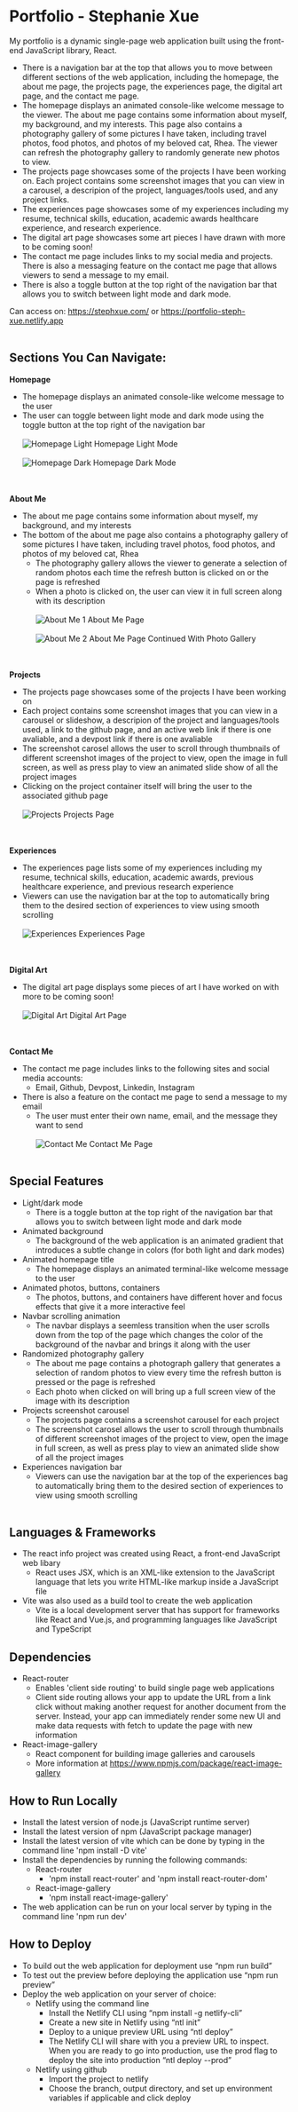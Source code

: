 # Portfolio - Stephanie Xue

My portfolio is a dynamic single-page web application built using the front-end JavaScript library, React.
- There is a navigation bar at the top that allows you to move between different sections of the web application, including the homepage, the about me page, the projects page, the experiences page, the digital art page, and the contact me page.
- The homepage displays an animated console-like welcome message to the viewer. The about me page contains some information about myself, my background, and my interests. This page also contains a photography gallery of some pictures I have taken, including travel photos, food photos, and photos of my beloved cat, Rhea. The viewer can refresh the photography gallery to randomly generate new photos to view.
- The projects page showcases some of the projects I have been working on. Each project contains some screenshot images that you can view in a carousel, a descripion of the project, languages/tools used, and any project links.
- The experiences page showcases some of my experiences including my resume, technical skills, education, academic awards healthcare experience, and research experience.
- The digital art page showcases some art pieces I have drawn with more to be coming soon!
- The contact me page includes links to my social media and projects. There is also a messaging feature on the contact me page that allows viewers to send a message to my email.
- There is also a toggle button at the top right of the navigation bar that allows you to switch between light mode and dark mode.
&nbsp;

Can access on: https://stephxue.com/ or https://portfolio-steph-xue.netlify.app
<br><br>

## Sections You Can Navigate:

**Homepage**
  - The homepage displays an animated console-like welcome message to the user
  - The user can toggle between light mode and dark mode using the toggle button at the top right of the navigation bar 
<br><br>
![Homepage Light ](./images/homepage-light.png?raw=true "Homepage Light")
Homepage Light Mode
<br><br>
![Homepage Dark ](./images/homepage-dark.png?raw=true "Homepage Dark")
Homepage Dark Mode
<br><br>
&nbsp;

**About Me**
  - The about me page contains some information about myself, my background, and my interests
  - The bottom of the about me page also contains a photography gallery of some pictures I have taken, including travel photos, food photos, and photos of my beloved cat, Rhea
    - The photography gallery allows the viewer to generate a selection of random photos each time the refresh button is clicked on or the page is refreshed 
    - When a photo is clicked on, the user can view it in full screen along with its description
<br><br>
![About Me 1](./images/about-me-1.png?raw=true "About Me 1")
About Me Page
<br><br>
![About Me 2](./images/about-me-2.png?raw=true "About Me 2")
About Me Page Continued With Photo Gallery
<br><br>
&nbsp;

**Projects**
  - The projects page showcases some of the projects I have been working on
  - Each project contains some screenshot images that you can view in a carousel or slideshow, a descripion of the project and languages/tools used, a link to the github page, and an active web link if there is one avaliable, and a devpost link if there is one avaliable
  - The screenshot carosel allows the user to scroll through thumbnails of different screenshot images of the project to view, open the image in full screen, as well as press play to view an animated slide show of all the project images
  - Clicking on the project container itself will bring the user to the associated github page
<br><br>
![Projects](./images/projects.png?raw=true "Projects")
Projects Page
<br><br>
&nbsp;

**Experiences**
 - The experiences page lists some of my experiences including my resume, technical skills, education, academic awards, previous healthcare experience, and previous research experience
 - Viewers can use the navigation bar at the top to automatically bring them to the desired section of experiences to view using smooth scrolling
<br><br>
![Experiences](./images/experiences.png?raw=true "Experiences")
Experiences Page
<br><br>
&nbsp;

**Digital Art**
 - The digital art page displays some pieces of art I have worked on with more to be coming soon!
<br><br>
![Digital Art](./images/digital-art.png?raw=true "Digital Art")
Digital Art Page
<br><br>
&nbsp;

**Contact Me**
 - The contact me page includes links to the following sites and social media accounts:
   - Email, Github, Devpost, Linkedin, Instagram
 - There is also a feature on the contact me page to send a message to my email
   - The user must enter their own name, email, and the message they want to send
<br><br>
![Contact Me](./images/contact-me.png?raw=true "Contact Me")
Contact Me Page
<br><br>

## Special Features
 - Light/dark mode
   - There is a toggle button at the top right of the navigation bar that allows you to switch between light mode and dark mode
 - Animated background
   - The background of the web application is an animated gradient that introduces a subtle change in colors (for both light and dark modes)  
 - Animated homepage title
   - The homepage displays an animated terminal-like welcome message to the user
 - Animated photos, buttons, containers
   - The photos, buttons, and containers have different hover and focus effects that give it a more interactive feel
 - Navbar scrolling animation
   - The navbar displays a seemless transition when the user scrolls down from the top of the page which changes the color of the background of the navbar and brings it along with the user
 - Randomized photography gallery
   - The about me page contains a photograph gallery that generates a selection of random photos to view every time the refresh button is pressed or the page is refreshed 
   - Each photo when clicked on will bring up a full screen view of the image with its description
 - Projects screenshot carousel
   - The projects page contains a screenshot carousel for each project
   - The screenshot carosel allows the user to scroll through thumbnails of different screenshot images of the project to view, open the image in full screen, as well as press play to view an animated slide show of all the project images
 - Experiences navigation bar
   - Viewers can use the navigation bar at the top of the experiences bag to automatically bring them to the desired section of experiences to view using smooth scrolling
<br><br>

## Languages & Frameworks
- The react info project was created using React, a front-end JavaScript web libary
  - React uses JSX, which is an XML-like extension to the JavaScript language that lets you write HTML-like markup inside a JavaScript file
- Vite was also used as a build tool to create the web application
  - Vite is a local development server that has support for frameworks like React and Vue.js, and programming languages like JavaScript and TypeScript 
      
## Dependencies 
  - React-router
    - Enables 'client side routing' to build single page web applications
    - Client side routing allows your app to update the URL from a link click without making another request for another document from the server. Instead, your app can immediately render some new UI and make data requests with fetch to update the page with new information
  - React-image-gallery
    - React component for building image galleries and carousels
    - More information at https://www.npmjs.com/package/react-image-gallery
      
## How to Run Locally
- Install the latest version of node.js (JavaScript runtime server)
- Install the latest version of npm (JavaScript package manager)
- Install the latest version of vite which can be done by typing in the command line 'npm install -D vite'
- Install the dependencies by running the following commands:
  - React-router
    - 'npm install react-router' and 'npm install react-router-dom'
  - React-image-gallery
    - 'npm install react-image-gallery'
- The web application can be run on your local server by typing in the command line 'npm run dev'

## How to Deploy
- To build out the web application for deployment use “npm run build”
- To test out the preview before deploying the application use “npm run preview”
- Deploy the web application on your server of choice:
  - Netlify using the command line
    - Install the Netlify CLI using “npm install -g netlify-cli”
    - Create a new site in Netlify using “ntl init”
    - Deploy to a unique preview URL using “ntl deploy”
    - The Netlify CLI will share with you a preview URL to inspect. When you are ready to go into production, use the prod flag to deploy the site into production “ntl deploy --prod”
  - Netlify using github
    - Import the project to netlify
    - Choose the branch, output directory, and set up environment variables if applicable and click deploy
